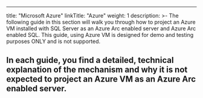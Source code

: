 -------
title: "Microsoft Azure"
linkTitle: "Azure"
weight: 1
description: >-
  The following guide in this section will walk you through how to project an Azure VM installed with SQL Server as an Azure Arc enabled server and Azure Arc enabled SQL. This guide, using Azure VM is designed for demo and testing purposes ONLY and is not supported.

  In each guide, you find a detailed, technical explanation of the mechanism and why it is not expected to project an Azure VM as an Azure Arc enabled server.
---